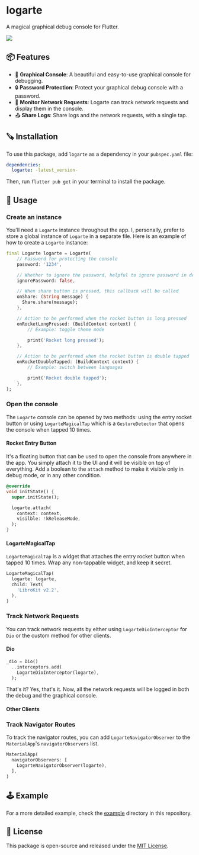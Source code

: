 # logarte

A magical graphical debug console for Flutter.

<img src="https://github.com/kamranbekirovyz/logarte/blob/main/doc/cover.png?raw=true">

## 📦 Features
- 🚀 **Graphical Console**: A beautiful and easy-to-use graphical console for debugging.
- 🔒 **Password Protection**: Protect your graphical debug console with a password.
- 📡 **Monitor Network Requests**: Logarte can track network requests and display them in the console.
- 📤 **Share Logs**: Share logs and the network requests, with a single tap.

## 🪚 Installation

To use this package, add `logarte` as a dependency in your `pubspec.yaml` file:

```yaml
dependencies:
  logarte: -latest_version-
```

Then, run `flutter pub get` in your terminal to install the package.

## 🚀 Usage

### Create an instance

You'll need a `Logarte` instance throughout the app. I, personally, prefer to store a global instance of `Logarte` in a separate file. Here is an example of how to create a `Logarte` instance:

```dart
final Logarte logarte = Logarte(
    // Password for protecting the console
    password: '1234',

    // Whether to ignore the password, helpful to ignore password in debug mode
    ignorePassword: false,

    // When share button is pressed, this callback will be called
    onShare: (String message) {
      Share.share(message);
    },

    // Action to be performed when the rocket button is long pressed
    onRocketLongPressed: (BuildContext context) {
        // Example: toggle theme mode

        print('Rocket long pressed');
    },

    // Action to be performed when the rocket button is double tapped
    onRocketDoubleTapped: (BuildContext context) {
        // Example: switch between languages

        print('Rocket double tapped');
    },
);
```

### Open the console

The `Logarte` console can be opened by two methods: using the entry rocket button or using `LogarteMagicalTap` which is a `GestureDetector` that opens the console when tapped 10 times.

#### Rocket Entry Button

It's a floating button that can be used to open the console from anywhere in the app. You simply attach it to the UI and it will be visible on top of everything. Add a boolean to the `attach` method to make it visible only in debug mode, or in any other condition.

```dart
@override
void initState() {
  super.initState();

  logarte.attach(
    context: context,
    visilble: !kReleaseMode,
  );
}
```

#### LogarteMagicalTap

`LogarteMagicalTap` is a widget that attaches the entry rocket button when tapped 10 times. Wrap any non-tappable widget, and keep it secret.

```dart
LogarteMagicalTap(
  logarte: logarte,
  child: Text(
    'LibroKit v2.2',
  ),
)
```

### Track Network Requests

You can track network requests by either using `LogarteDioInterceptor` for `Dio` or the custom method for other clients.

#### Dio

```dart
_dio = Dio()
  ..interceptors.add(
    LogarteDioInterceptor(logarte),
  );
```

That's it? Yes, that's it. Now, all the network requests will be logged in both the debug and the graphical console.

#### Other Clients

### Track Navigator Routes

To track the navigator routes, you can add `LogarteNavigatorObserver` to the `MaterialApp`'s `navigatorObservers` list.

```dart
MaterialApp(
  navigatorObservers: [
    LogarteNavigatorObserver(logarte),
  ],
)
```

## 🕹️ Example

For a more detailed example, check the <a href="https://github.com/kamranbekirovyz/logarte/blob/main/example/lib/main.dart" target="_blank">example</a> directory in this repository.

## 📄 License
This package is open-source and released under the <a href="https://github.com/kamranbekirovyz/logarte/blob/main/LICENSE" target="_blank">MIT License</a>.
